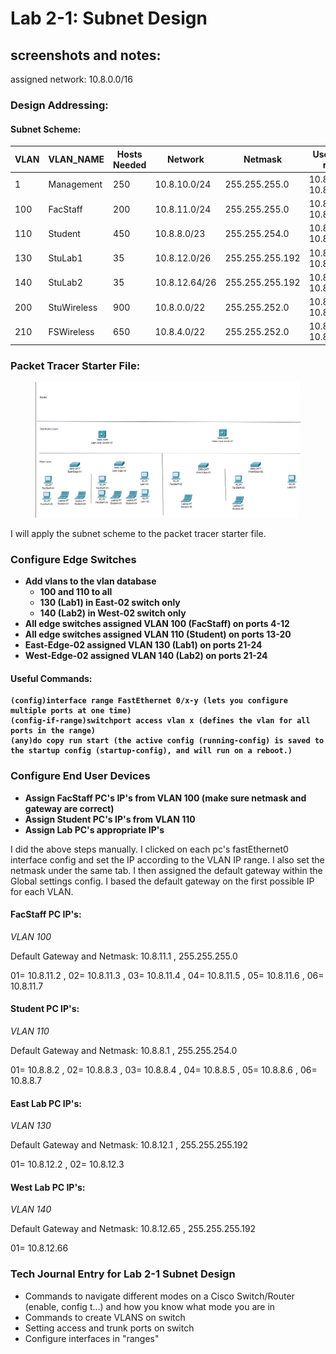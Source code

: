# Lab 2-1: Subnet Design

## screenshots and notes:

assigned network: 10.8.0.0/16

### Design Addressing:&#x20;

#### Subnet Scheme:

<table data-full-width="true"><thead><tr><th width="93">VLAN</th><th width="137">VLAN_NAME</th><th width="139">Hosts Needed</th><th width="131">Network</th><th width="153">Netmask</th><th width="214">Useable IP range</th><th>Router Address</th></tr></thead><tbody><tr><td>1</td><td>Management</td><td>250</td><td>10.8.10.0/24</td><td>255.255.255.0</td><td>10.8.10.1-10.8.10.254</td><td>10.8.10.1</td></tr><tr><td>100</td><td>FacStaff</td><td>200</td><td>10.8.11.0/24</td><td>255.255.255.0</td><td>10.8.11.1-10.8.11.254</td><td>10.8.11.1</td></tr><tr><td>110</td><td>Student</td><td>450</td><td>10.8.8.0/23</td><td>255.255.254.0</td><td>10.8.8.1-10.8.9.254</td><td>10.8.8.1</td></tr><tr><td>130</td><td>StuLab1</td><td>35</td><td>10.8.12.0/26</td><td>255.255.255.192</td><td>10.8.12.1-10.8.12.62</td><td>10.8.12.1</td></tr><tr><td>140</td><td>StuLab2</td><td>35</td><td>10.8.12.64/26</td><td>255.255.255.192</td><td>10.8.12.65-10.8.12.126</td><td>10.8.12.65</td></tr><tr><td>200</td><td>StuWireless</td><td>900</td><td>10.8.0.0/22</td><td>255.255.252.0</td><td>10.8.0.1-10.8.3.254</td><td>10.8.0.1</td></tr><tr><td>210</td><td>FSWireless</td><td>650</td><td>10.8.4.0/22</td><td>255.255.252.0</td><td>10.8.4.1-10.8.7.254</td><td>10.8.4.1</td></tr></tbody></table>

### Packet Tracer Starter File:&#x20;

<figure><img src="../../.gitbook/assets/image (36).png" alt=""><figcaption></figcaption></figure>

I will apply the subnet scheme to the packet tracer starter file. &#x20;



### **Configure Edge Switches**

* **Add vlans to the vlan database**
  * **100 and 110 to all**
  * **130 (Lab1) in East-02 switch only**
  * **140 (Lab2) in West-02 switch only**
* **All edge switches assigned VLAN 100 (FacStaff) on ports 4-12**&#x20;
* **All edge switches assigned VLAN 110 (Student) on ports 13-20**
* **East-Edge-02 assigned VLAN 130 (Lab1) on ports 21-24**
* **West-Edge-02 assigned VLAN 140 (Lab2) on ports 21-24**

#### **Useful Commands:**

<pre><code><strong>(config)interface range FastEthernet 0/x-y (lets you configure multiple ports at one time)
</strong><strong>(config-if-range)switchport access vlan x (defines the vlan for all ports in the range)
</strong><strong>(any)do copy run start (the active config (running-config) is saved to the startup config (startup-config), and will run on a reboot.)
</strong></code></pre>

### **Configure End User Devices**

* **Assign FacStaff PC's IP's from VLAN 100 (make sure netmask and gateway are correct)**
* **Assign Student PC's IP's from VLAN 110**
* **Assign Lab PC's appropriate IP's**

I did the above steps manually. I clicked on each pc's fastEthernet0 interface config and set the IP according to the VLAN IP range. I also set the netmask under the same tab. I then assigned the default gateway within the Global settings config.  I based the default gateway on the first possible IP for each VLAN.

#### FacStaff PC IP's:

_VLAN 100_

Default Gateway and Netmask: 10.8.11.1 , 255.255.255.0

01= 10.8.11.2 , 02= 10.8.11.3 , 03= 10.8.11.4 , 04= 10.8.11.5 , 05= 10.8.11.6 , 06= 10.8.11.7

#### Student PC IP's:

_VLAN 110_

Default Gateway and Netmask: 10.8.8.1 , 255.255.254.0

01= 10.8.8.2 , 02= 10.8.8.3 , 03= 10.8.8.4 , 04= 10.8.8.5 , 05= 10.8.8.6 , 06= 10.8.8.7

#### East Lab PC IP's:

_VLAN 130_

Default Gateway and Netmask: 10.8.12.1 , 255.255.255.192

01= 10.8.12.2 , 02= 10.8.12.3

#### West Lab PC IP's:

_VLAN 140_

Default Gateway and Netmask: 10.8.12.65 , 255.255.255.192

01= 10.8.12.66



### **Tech Journal Entry for Lab 2-1 Subnet Design**

* Commands to navigate different modes on a Cisco Switch/Router (enable, config t...) and how you know what mode you are in
* Commands to create VLANS on switch
* Setting access and trunk ports on switch
* Configure interfaces in "ranges"





